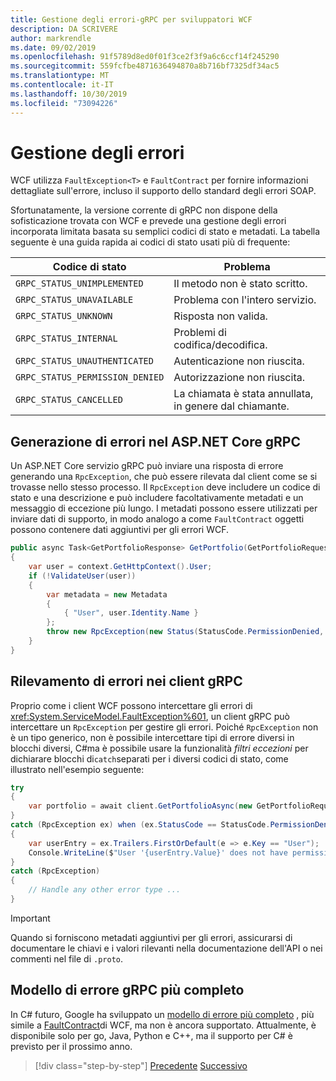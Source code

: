 ```yaml
---
title: Gestione degli errori-gRPC per sviluppatori WCF
description: DA SCRIVERE
author: markrendle
ms.date: 09/02/2019
ms.openlocfilehash: 91f5789d8ed0f01f3ce2f3f9a6c6ccf14f245290
ms.sourcegitcommit: 559fcfbe4871636494870a8b716bf7325df34ac5
ms.translationtype: MT
ms.contentlocale: it-IT
ms.lasthandoff: 10/30/2019
ms.locfileid: "73094226"
---
```

# <a name="error-handling"></a>Gestione degli errori

WCF utilizza `FaultException<T>` e `FaultContract` per fornire informazioni dettagliate sull'errore, incluso il supporto dello standard degli errori SOAP.

Sfortunatamente, la versione corrente di gRPC non dispone della sofisticazione trovata con WCF e prevede una gestione degli errori incorporata limitata basata su semplici codici di stato e metadati. La tabella seguente è una guida rapida ai codici di stato usati più di frequente:

| Codice di stato | Problema |
| ----------- | ------- |
| `GRPC_STATUS_UNIMPLEMENTED` | Il metodo non è stato scritto. |
| `GRPC_STATUS_UNAVAILABLE` | Problema con l'intero servizio. |
| `GRPC_STATUS_UNKNOWN` | Risposta non valida. |
| `GRPC_STATUS_INTERNAL` | Problemi di codifica/decodifica. |
| `GRPC_STATUS_UNAUTHENTICATED` | Autenticazione non riuscita. |
| `GRPC_STATUS_PERMISSION_DENIED` | Autorizzazione non riuscita. |
| `GRPC_STATUS_CANCELLED` | La chiamata è stata annullata, in genere dal chiamante. |

## <a name="raising-errors-in-aspnet-core-grpc"></a>Generazione di errori nel ASP.NET Core gRPC

Un ASP.NET Core servizio gRPC può inviare una risposta di errore generando una `RpcException`, che può essere rilevata dal client come se si trovasse nello stesso processo. Il `RpcException` deve includere un codice di stato e una descrizione e può includere facoltativamente metadati e un messaggio di eccezione più lungo. I metadati possono essere utilizzati per inviare dati di supporto, in modo analogo a come `FaultContract` oggetti possono contenere dati aggiuntivi per gli errori WCF.

```csharp
public async Task<GetPortfolioResponse> GetPortfolio(GetPortfolioRequest request, ServerCallContext context)
{
    var user = context.GetHttpContext().User;
    if (!ValidateUser(user))
    {
        var metadata = new Metadata
        {
            { "User", user.Identity.Name }
        };
        throw new RpcException(new Status(StatusCode.PermissionDenied, "Permission denied"), metadata);
    }
}
```

## <a name="catching-errors-in-grpc-clients"></a>Rilevamento di errori nei client gRPC

Proprio come i client WCF possono intercettare gli errori di <xref:System.ServiceModel.FaultException%601>, un client gRPC può intercettare un `RpcException` per gestire gli errori. Poiché `RpcException` non è un tipo generico, non è possibile intercettare tipi di errore diversi in blocchi diversi, C#ma è possibile usare la funzionalità *filtri eccezioni* per dichiarare blocchi di`catch`separati per i diversi codici di stato, come illustrato nell'esempio seguente:

```csharp
try
{
    var portfolio = await client.GetPortfolioAsync(new GetPortfolioRequest { Id = id });
}
catch (RpcException ex) when (ex.StatusCode == StatusCode.PermissionDenied)
{
    var userEntry = ex.Trailers.FirstOrDefault(e => e.Key == "User");
    Console.WriteLine($"User '{userEntry.Value}' does not have permission to view this portfolio.");
}
catch (RpcException)
{
    // Handle any other error type ...
}
```

> [!IMPORTANT]
> Quando si forniscono metadati aggiuntivi per gli errori, assicurarsi di documentare le chiavi e i valori rilevanti nella documentazione dell'API o nei commenti nel file di `.proto`.

## <a name="grpc-richer-error-model"></a>Modello di errore gRPC più completo

In C# futuro, Google ha sviluppato un [modello di errore più completo](https://cloud.google.com/apis/design/errors#error_model) , più simile a [FaultContract](xref:System.ServiceModel.FaultContractAttribute)di WCF, ma non è ancora supportato. Attualmente, è disponibile solo per go, Java, Python e C++, ma il supporto per C# è previsto per il prossimo anno.

>[!div class="step-by-step"]
>[Precedente](metadata.md)
>[Successivo](ws-protocols.md)
